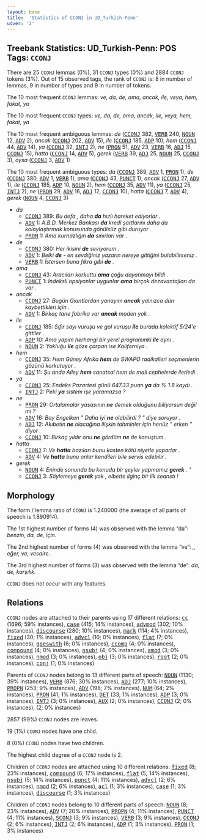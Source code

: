 ```yaml
---
layout: base
title:  'Statistics of CCONJ in UD_Turkish-Penn'
udver: '2'
---
```


## Treebank Statistics: UD_Turkish-Penn: POS Tags: `CCONJ`

There are 25 `CCONJ` lemmas (0%), 31 `CCONJ` types (0%) and 2884 `CCONJ` tokens (3%).
Out of 15 observed tags, the rank of `CCONJ` is: 8 in number of lemmas, 9 in number of types and 9 in number of tokens.

The 10 most frequent `CCONJ` lemmas: <em>ve, da, de, ama, ancak, ile, veya, hem, fakat, ya</em>

The 10 most frequent `CCONJ` types:  <em>ve, da, de, ama, ancak, ile, veya, hem, fakat, ya</em>

The 10 most frequent ambiguous lemmas: <em>de</em> (<tt><a href="tr_penn-pos-CCONJ.html">CCONJ</a></tt> 382, <tt><a href="tr_penn-pos-VERB.html">VERB</a></tt> 240, <tt><a href="tr_penn-pos-NOUN.html">NOUN</a></tt> 12, <tt><a href="tr_penn-pos-ADV.html">ADV</a></tt> 2), <em>ancak</em> (<tt><a href="tr_penn-pos-CCONJ.html">CCONJ</a></tt> 202, <tt><a href="tr_penn-pos-ADV.html">ADV</a></tt> 15), <em>ile</em> (<tt><a href="tr_penn-pos-CCONJ.html">CCONJ</a></tt> 185, <tt><a href="tr_penn-pos-ADP.html">ADP</a></tt> 10), <em>hem</em> (<tt><a href="tr_penn-pos-CCONJ.html">CCONJ</a></tt> 44, <tt><a href="tr_penn-pos-ADV.html">ADV</a></tt> 14), <em>ya</em> (<tt><a href="tr_penn-pos-CCONJ.html">CCONJ</a></tt> 32, <tt><a href="tr_penn-pos-INTJ.html">INTJ</a></tt> 2), <em>ne</em> (<tt><a href="tr_penn-pos-PRON.html">PRON</a></tt> 51, <tt><a href="tr_penn-pos-ADV.html">ADV</a></tt> 23, <tt><a href="tr_penn-pos-VERB.html">VERB</a></tt> 16, <tt><a href="tr_penn-pos-ADJ.html">ADJ</a></tt> 15, <tt><a href="tr_penn-pos-CCONJ.html">CCONJ</a></tt> 15), <em>hatta</em> (<tt><a href="tr_penn-pos-CCONJ.html">CCONJ</a></tt> 14, <tt><a href="tr_penn-pos-ADV.html">ADV</a></tt> 5), <em>gerek</em> (<tt><a href="tr_penn-pos-VERB.html">VERB</a></tt> 39, <tt><a href="tr_penn-pos-ADJ.html">ADJ</a></tt> 25, <tt><a href="tr_penn-pos-NOUN.html">NOUN</a></tt> 25, <tt><a href="tr_penn-pos-CCONJ.html">CCONJ</a></tt> 3), <em>oysa</em> (<tt><a href="tr_penn-pos-CCONJ.html">CCONJ</a></tt> 3, <tt><a href="tr_penn-pos-ADV.html">ADV</a></tt> 1)

The 10 most frequent ambiguous types:  <em>da</em> (<tt><a href="tr_penn-pos-CCONJ.html">CCONJ</a></tt> 389, <tt><a href="tr_penn-pos-ADV.html">ADV</a></tt> 1, <tt><a href="tr_penn-pos-PRON.html">PRON</a></tt> 1), <em>de</em> (<tt><a href="tr_penn-pos-CCONJ.html">CCONJ</a></tt> 380, <tt><a href="tr_penn-pos-ADV.html">ADV</a></tt> 1, <tt><a href="tr_penn-pos-VERB.html">VERB</a></tt> 1), <em>ama</em> (<tt><a href="tr_penn-pos-CCONJ.html">CCONJ</a></tt> 43, <tt><a href="tr_penn-pos-PUNCT.html">PUNCT</a></tt> 1), <em>ancak</em> (<tt><a href="tr_penn-pos-CCONJ.html">CCONJ</a></tt> 27, <tt><a href="tr_penn-pos-ADV.html">ADV</a></tt> 1), <em>ile</em> (<tt><a href="tr_penn-pos-CCONJ.html">CCONJ</a></tt> 185, <tt><a href="tr_penn-pos-ADP.html">ADP</a></tt> 10, <tt><a href="tr_penn-pos-NOUN.html">NOUN</a></tt> 2), <em>hem</em> (<tt><a href="tr_penn-pos-CCONJ.html">CCONJ</a></tt> 35, <tt><a href="tr_penn-pos-ADV.html">ADV</a></tt> 11), <em>ya</em> (<tt><a href="tr_penn-pos-CCONJ.html">CCONJ</a></tt> 25, <tt><a href="tr_penn-pos-INTJ.html">INTJ</a></tt> 2), <em>ne</em> (<tt><a href="tr_penn-pos-PRON.html">PRON</a></tt> 29, <tt><a href="tr_penn-pos-ADV.html">ADV</a></tt> 16, <tt><a href="tr_penn-pos-ADJ.html">ADJ</a></tt> 12, <tt><a href="tr_penn-pos-CCONJ.html">CCONJ</a></tt> 10), <em>hatta</em> (<tt><a href="tr_penn-pos-CCONJ.html">CCONJ</a></tt> 7, <tt><a href="tr_penn-pos-ADV.html">ADV</a></tt> 4), <em>gerek</em> (<tt><a href="tr_penn-pos-NOUN.html">NOUN</a></tt> 4, <tt><a href="tr_penn-pos-CCONJ.html">CCONJ</a></tt> 3)


* <em>da</em>
  * <tt><a href="tr_penn-pos-CCONJ.html">CCONJ</a></tt> 389: <em>Bu defa , daha <b>da</b> hızlı hareket ediyorlar .</em>
  * <tt><a href="tr_penn-pos-ADV.html">ADV</a></tt> 1: <em>A.B.D. Merkez Bankası <b>da</b> kredi şartlarını daha da kolaylaştırmak konusunda gönülsüz gibi duruyor .</em>
  * <tt><a href="tr_penn-pos-PRON.html">PRON</a></tt> 1: <em>Ama kurnazlığın <b>da</b> sınırları var .</em>
* <em>de</em>
  * <tt><a href="tr_penn-pos-CCONJ.html">CCONJ</a></tt> 380: <em>Her ikisini <b>de</b> seviyorum .</em>
  * <tt><a href="tr_penn-pos-ADV.html">ADV</a></tt> 1: <em>Belki <b>de</b> - en sevdiğiniz yazarın nereye gittiğini bulabilirseniz .</em>
  * <tt><a href="tr_penn-pos-VERB.html">VERB</a></tt> 1: <em>İstersen buna fıkra gibi <b>de</b> .</em>
* <em>ama</em>
  * <tt><a href="tr_penn-pos-CCONJ.html">CCONJ</a></tt> 43: <em>Aracıları korkuttu <b>ama</b> çoğu dayanmayı bildi .</em>
  * <tt><a href="tr_penn-pos-PUNCT.html">PUNCT</a></tt> 1: <em>İndeksli opsiyonlar uygunlar <b>ama</b> birçok dezavantajları da var .</em>
* <em>ancak</em>
  * <tt><a href="tr_penn-pos-CCONJ.html">CCONJ</a></tt> 27: <em>Bugün Giantlardan yanayım <b>ancak</b> yalnızca dün kaybettikleri için .</em>
  * <tt><a href="tr_penn-pos-ADV.html">ADV</a></tt> 1: <em>Birkaç tane fabrika var <b>ancak</b> maden yok .</em>
* <em>ile</em>
  * <tt><a href="tr_penn-pos-CCONJ.html">CCONJ</a></tt> 185: <em>Sıfır sayı vuruşu ve gol vuruşu <b>ile</b> burada kolektif 5/24'e gittiler .</em>
  * <tt><a href="tr_penn-pos-ADP.html">ADP</a></tt> 10: <em>Ama yapım herhangi bir yerel programınki <b>ile</b> aynı .</em>
  * <tt><a href="tr_penn-pos-NOUN.html">NOUN</a></tt> 2: <em>Yokluğu <b>ile</b> göze çarpan ise Kaliforniya .</em>
* <em>hem</em>
  * <tt><a href="tr_penn-pos-CCONJ.html">CCONJ</a></tt> 35: <em>Hem Güney Afrika <b>hem</b> de SWAPO radikalleri seçmenlerin gözünü korkutuyor .</em>
  * <tt><a href="tr_penn-pos-ADV.html">ADV</a></tt> 11: <em>Şu anda Alley <b>hem</b> sanatsal hem de mali cephelerde ilerledi .</em>
* <em>ya</em>
  * <tt><a href="tr_penn-pos-CCONJ.html">CCONJ</a></tt> 25: <em>Endeks Pazartesi günü 647.33 puan <b>ya</b> da % 1.8 kaydı .</em>
  * <tt><a href="tr_penn-pos-INTJ.html">INTJ</a></tt> 2: <em>Peki <b>ya</b> sistem işe yaramazsa ?</em>
* <em>ne</em>
  * <tt><a href="tr_penn-pos-PRON.html">PRON</a></tt> 29: <em>Ortalamalar yasasının <b>ne</b> demek olduğunu biliyorsun değil mi ?</em>
  * <tt><a href="tr_penn-pos-ADV.html">ADV</a></tt> 16: <em>Bay Engelken " Daha iyi <b>ne</b> olabilirdi ? " diye soruyor .</em>
  * <tt><a href="tr_penn-pos-ADJ.html">ADJ</a></tt> 12: <em>Akıbetin <b>ne</b> olacağına ilişkin tahminler için henüz " erken " diyor .</em>
  * <tt><a href="tr_penn-pos-CCONJ.html">CCONJ</a></tt> 10: <em>Birkaç yıldır onu <b>ne</b> gördüm <b>ne</b> de konuştum .</em>
* <em>hatta</em>
  * <tt><a href="tr_penn-pos-CCONJ.html">CCONJ</a></tt> 7: <em>Ve <b>hatta</b> bazıları bunu kasten kötü niyetle yaparlar .</em>
  * <tt><a href="tr_penn-pos-ADV.html">ADV</a></tt> 4: <em>Ve <b>hatta</b> bunu onlar kendileri bile servis edebilir .</em>
* <em>gerek</em>
  * <tt><a href="tr_penn-pos-NOUN.html">NOUN</a></tt> 4: <em>Eninde sonunda bu konuda bir şeyler yapmamız <b>gerek</b> . "</em>
  * <tt><a href="tr_penn-pos-CCONJ.html">CCONJ</a></tt> 3: <em>Söylemeye <b>gerek</b> yok , elbette ilginç bir ilk seanstı !</em>

## Morphology

The form / lemma ratio of `CCONJ` is 1.240000 (the average of all parts of speech is 1.890914).

The 1st highest number of forms (4) was observed with the lemma “da”: <em>benzin, da, de, için</em>.

The 2nd highest number of forms (4) was observed with the lemma “ve”: <em>,, eğer, ve, vesaire</em>.

The 3rd highest number of forms (3) was observed with the lemma “de”: <em>da, de, karşılık</em>.

`CCONJ` does not occur with any features.


## Relations

`CCONJ` nodes are attached to their parents using 17 different relations: <tt><a href="tr_penn-dep-cc.html">cc</a></tt> (1696; 59% instances), <tt><a href="tr_penn-dep-case.html">case</a></tt> (415; 14% instances), <tt><a href="tr_penn-dep-advmod.html">advmod</a></tt> (302; 10% instances), <tt><a href="tr_penn-dep-discourse.html">discourse</a></tt> (280; 10% instances), <tt><a href="tr_penn-dep-mark.html">mark</a></tt> (114; 4% instances), <tt><a href="tr_penn-dep-fixed.html">fixed</a></tt> (30; 1% instances), <tt><a href="tr_penn-dep-advcl.html">advcl</a></tt> (10; 0% instances), <tt><a href="tr_penn-dep-flat.html">flat</a></tt> (7; 0% instances), <tt><a href="tr_penn-dep-goeswith.html">goeswith</a></tt> (6; 0% instances), <tt><a href="tr_penn-dep-ccomp.html">ccomp</a></tt> (4; 0% instances), <tt><a href="tr_penn-dep-compound.html">compound</a></tt> (4; 0% instances), <tt><a href="tr_penn-dep-nsubj.html">nsubj</a></tt> (4; 0% instances), <tt><a href="tr_penn-dep-amod.html">amod</a></tt> (3; 0% instances), <tt><a href="tr_penn-dep-nmod.html">nmod</a></tt> (3; 0% instances), <tt><a href="tr_penn-dep-obj.html">obj</a></tt> (3; 0% instances), <tt><a href="tr_penn-dep-root.html">root</a></tt> (2; 0% instances), <tt><a href="tr_penn-dep-conj.html">conj</a></tt> (1; 0% instances)

Parents of `CCONJ` nodes belong to 13 different parts of speech: <tt><a href="tr_penn-pos-NOUN.html">NOUN</a></tt> (1130; 39% instances), <tt><a href="tr_penn-pos-VERB.html">VERB</a></tt> (876; 30% instances), <tt><a href="tr_penn-pos-ADJ.html">ADJ</a></tt> (277; 10% instances), <tt><a href="tr_penn-pos-PROPN.html">PROPN</a></tt> (253; 9% instances), <tt><a href="tr_penn-pos-ADV.html">ADV</a></tt> (198; 7% instances), <tt><a href="tr_penn-pos-NUM.html">NUM</a></tt> (64; 2% instances), <tt><a href="tr_penn-pos-PRON.html">PRON</a></tt> (41; 1% instances), <tt><a href="tr_penn-pos-DET.html">DET</a></tt> (33; 1% instances), <tt><a href="tr_penn-pos-ADP.html">ADP</a></tt> (3; 0% instances), <tt><a href="tr_penn-pos-INTJ.html">INTJ</a></tt> (3; 0% instances), <tt><a href="tr_penn-pos-AUX.html">AUX</a></tt> (2; 0% instances), <tt><a href="tr_penn-pos-CCONJ.html">CCONJ</a></tt> (2; 0% instances),  (2; 0% instances)

2857 (99%) `CCONJ` nodes are leaves.

19 (1%) `CCONJ` nodes have one child.

8 (0%) `CCONJ` nodes have two children.

The highest child degree of a `CCONJ` node is 2.

Children of `CCONJ` nodes are attached using 10 different relations: <tt><a href="tr_penn-dep-fixed.html">fixed</a></tt> (8; 23% instances), <tt><a href="tr_penn-dep-compound.html">compound</a></tt> (6; 17% instances), <tt><a href="tr_penn-dep-flat.html">flat</a></tt> (5; 14% instances), <tt><a href="tr_penn-dep-nsubj.html">nsubj</a></tt> (5; 14% instances), <tt><a href="tr_penn-dep-punct.html">punct</a></tt> (4; 11% instances), <tt><a href="tr_penn-dep-advcl.html">advcl</a></tt> (2; 6% instances), <tt><a href="tr_penn-dep-nmod.html">nmod</a></tt> (2; 6% instances), <tt><a href="tr_penn-dep-acl.html">acl</a></tt> (1; 3% instances), <tt><a href="tr_penn-dep-case.html">case</a></tt> (1; 3% instances), <tt><a href="tr_penn-dep-discourse.html">discourse</a></tt> (1; 3% instances)

Children of `CCONJ` nodes belong to 10 different parts of speech: <tt><a href="tr_penn-pos-NOUN.html">NOUN</a></tt> (8; 23% instances), <tt><a href="tr_penn-pos-ADV.html">ADV</a></tt> (7; 20% instances), <tt><a href="tr_penn-pos-PROPN.html">PROPN</a></tt> (4; 11% instances), <tt><a href="tr_penn-pos-PUNCT.html">PUNCT</a></tt> (4; 11% instances), <tt><a href="tr_penn-pos-SCONJ.html">SCONJ</a></tt> (3; 9% instances), <tt><a href="tr_penn-pos-VERB.html">VERB</a></tt> (3; 9% instances), <tt><a href="tr_penn-pos-CCONJ.html">CCONJ</a></tt> (2; 6% instances), <tt><a href="tr_penn-pos-INTJ.html">INTJ</a></tt> (2; 6% instances), <tt><a href="tr_penn-pos-ADP.html">ADP</a></tt> (1; 3% instances), <tt><a href="tr_penn-pos-PRON.html">PRON</a></tt> (1; 3% instances)

